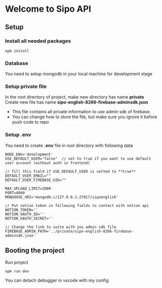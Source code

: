 
# Welcome to Sipo API
## Setup

### Install all needed packages
```
npm install
```

### Database
You need to setup mongodb in your local machine for development stage

### Setup private file
In the root directory of project, make new directory has name **private**
Create new file has name **sipo-english-8266-firebase-adminsdk.json**
- This file contains all private information to use admin sdk of firebase.
- You can change how to store the file, but make sure you ignore it before push code to repo 

### Setup .env
You need to create **.env** file in root directory with following data
```
NODE_ENV='development'
USE_DEFAULT_USER="false"  // set to true if you want to use default user account (without auth in frontend)

// fill this field if USE_DEFAULT_USER is setted to **true**
DEFAULT_USER_EMAIL=""     
DEFAULT_USER_FIREBASE_UID=""

MAX_UPLOAD_LIMIT=2000
PORT=4040
MONGOOSE_URI='mongodb://127.0.0.1:27017/sipoenglish'

// Put notion token in following fields to contact with notion api
NOTION_TOKEN=''        
NOTION_OAUTH_ID=''      
NOTION_OAUTH_SECRET=''  

// Change the link to suite with you admin sdk file
FIREBASE_ADMIN_PATH='../private/sipo-english-8266-firebase-adminsdk.json' 
```

## Booting the project
Run project
```
npm run dev
```
You can detach debugger in vscode with my config

